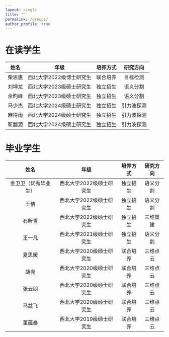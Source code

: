 ```yaml
---
layout: single
title: ""
permalink: /groups/
author_profile: true
---
```


在读学生
===

| 姓名 | 年级 | 培养方式 | 研究方向 |
| :----: | :----: | :----: | :----: |
| 柴恩惠 | 西北大学2022级博士研究生 | 联合培养 | 目标检测 |
| 刘坤龙 | 西北大学2023级硕士研究生 | 独立招生 | 语义分割 |
| 佘昀峰 | 西北大学2023级硕士研究生 | 独立招生 | 语义分割 |
| 马少杰 | 西北大学2024级硕士研究生 | 独立招生 | 引力波探测 |
| 麻得雨 | 西北大学2024级硕士研究生 | 独立招生 | 引力波探测 |
| 靳馥源 | 西北大学2024级硕士研究生 | 独立招生 | 引力波探测 |

毕业学生
===

| 姓名 | 年级 | 培养方式 | 研究方向 |
| :----: | :----: | :----: | :----: |
| 金卫卫（优秀毕业生） | 西北大学2022级硕士研究生 | 独立招生 | 语义分割 |
| 王倩 | 西北大学2022级硕士研究生 | 独立招生 | 语义分割 |
| 石昕哲 | 西北大学2022级硕士研究生 | 独立招生 | 三维重建 |
| 王一凡 | 西北大学2021级硕士研究生 | 独立招生 | 语义分割 |
| 夏思媛 | 西北大学2020级硕士研究生 | 联合培养 | 三维点云 |
| 胡尧 | 西北大学2020级硕士研究生 | 联合培养 | 三维点云 |
| 张云朋 | 西北大学2020级硕士研究生 | 联合培养 | 三维点云 |
| 马益飞 | 西北大学2020级硕士研究生 | 联合培养 | 三维点云 |
| 董蕴泰 | 西北大学2019级硕士研究生 | 联合培养 | 三维点云 |

